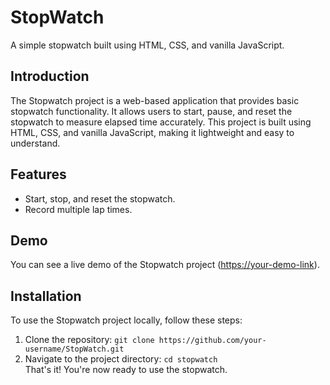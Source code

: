 # StopWatch
A simple stopwatch built using HTML, CSS, and vanilla JavaScript.  

## Introduction  
The Stopwatch project is a web-based application that provides basic stopwatch functionality. 
It allows users to start, pause, and reset the stopwatch to measure elapsed time accurately. 
This project is built using HTML, CSS, and vanilla JavaScript, making it lightweight and easy to understand.  

## Features  
- Start, stop, and reset the stopwatch. 
- Record multiple lap times.  

## Demo  
You can see a live demo of the Stopwatch project ([https://your-demo-link](https://ankitsingh2129.github.io/StopWatch.github.io/)).  

## Installation  
To use the Stopwatch project locally, follow these steps:  
1. Clone the repository: `git clone https://github.com/your-username/StopWatch.git` 
2. Navigate to the project directory: `cd stopwatch`  
That's it! You're now ready to use the stopwatch.
